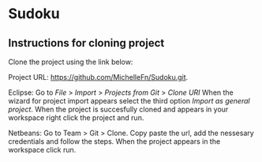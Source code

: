 # Sudoku
## Instructions for cloning project
Clone the project using the link below:

Project URL: https://github.com/MichelleFn/Sudoku.git.

Eclipse:
Go to *File* > *Import* > *Projects from Git* > *Clone URI* 
When the wizard for project import appears select the third option *Import as general project*.
When the project is succesfully cloned and appears in your workspace right click the project and run.

Netbeans:
Go to Team > Git > Clone.
Copy paste the url, add the nessesary credentials and follow the steps.
When the project appears in the workspace click run.

